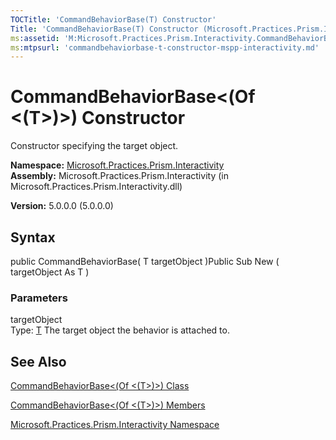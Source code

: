 ```yaml
---
TOCTitle: 'CommandBehaviorBase(T) Constructor'
Title: 'CommandBehaviorBase(T) Constructor (Microsoft.Practices.Prism.Interactivity)'
ms:assetid: 'M:Microsoft.Practices.Prism.Interactivity.CommandBehaviorBase\`1.\#ctor(\`0)'
ms:mtpsurl: 'commandbehaviorbase-t-constructor-mspp-interactivity.md'
---
```


# CommandBehaviorBase&lt;(Of &lt;(T&gt;)&gt;) Constructor

Constructor specifying the target object.

**Namespace:** [Microsoft.Practices.Prism.Interactivity](https://msdn.microsoft.com/library/microsoft.practices.prism.interactivity)
**Assembly:** Microsoft.Practices.Prism.Interactivity (in Microsoft.Practices.Prism.Interactivity.dll)

**Version:** 5.0.0.0 (5.0.0.0)

## Syntax
public CommandBehaviorBase( T targetObject )Public Sub New ( targetObject As T )

### Parameters

targetObject  
Type: [T](https://msdn.microsoft.com/library/microsoft.practices.prism.interactivity.commandbehaviorbase%601)
The target object the behavior is attached to.

## See Also
[CommandBehaviorBase&lt;(Of &lt;(T&gt;)&gt;) Class](https://msdn.microsoft.com/library/microsoft.practices.prism.interactivity.commandbehaviorbase%601)

[CommandBehaviorBase&lt;(Of &lt;(T&gt;)&gt;) Members](https://msdn.microsoft.com/allmembers.t:microsoft.practices.prism.interactivity.commandbehaviorbase%601)

[Microsoft.Practices.Prism.Interactivity Namespace](https://msdn.microsoft.com/library/microsoft.practices.prism.interactivity)
